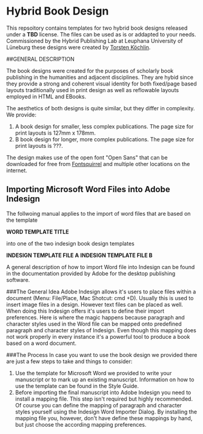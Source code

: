 # Hybrid Book Design

This repsoitory contains templates for two hybrid book designs released under a **TBD** license. The files can be used as is or addapted to your needs. Commissioned by the Hybrid Publishing Lab at Leuphana University of Lüneburg these designs were created by [Torsten Köchlin](http://www.torstenkoechlin.de/).

##GENERAL DESCRIPTION

The book designs were created for the purposes of scholarly book publishing in the humanities and adjacent disciplines. They are hybid since they provide a strong and coherent visual identity for both fixed/page based layouts traditionally used in print design as well as reflowable layouts employed in HTML and EBooks.

The aesthetics of both designs is quite similar, but they differ in complexity. We provide: 

1. A book design for smaller, less complex publications. The page size for print layouts is 127mm x 178mm.
2. B book design for longer, more complex publications. The page size for print layouts is ???.

The design makes use of the open font "Open Sans" that can be downloaded for free from [Fontsquirrel](http://www.fontsquirrel.com/fonts/open-sans) and multiple other locations on the internet.



## Importing Microsoft Word Files into Adobe Indesign 
The follwoing manual applies to the import of word files that are based on the template

**WORD TEMPLATE TITLE**

into one of the two indesign book design templates

**INDESIGN TEMPLATE FILE A**
**INDESIGN TEMPLATE FILE B**
  
A general description of how to import Word file into Indesign can be found in the documentation provided by Adobe for the desktop publishing software.

###The General Idea
Adobe Indesign allows it's users to place files within a document (Menu: File/Place, Mac Shotcut: cmd +D). Usually this is used to insert  image files in a design. However text files can be placed as well. When doing this Indesign offers it's users to define their import preferences. Here is where the magic happens because paragraph and character styles used in the Word file can be mapped onto predefined paragraph and character styles of Indesign. Even though this mapping does not work properly in every instance it's a powerful tool to produce a book based on a word document. 

###The Process
In case you want to use the book design we provided there are just a few steps to take and things to consider:

1. Use the template for Microsoft Word we provided to write your manuscript or to mark up an existing manuscript. Information on how to use the template can be found in the Style Guide.
2. Before importing the final manuscript into Adobe Indesign you need to install a mapping file. This step isn't required but highly recommended. Of course you can define the mapping of paragraph and character styles yourself using the Indesign Word Importer Dialog. By installing the mapping file you, however, don't have define these mappings by hand, but just choose the according mapping preferences.


